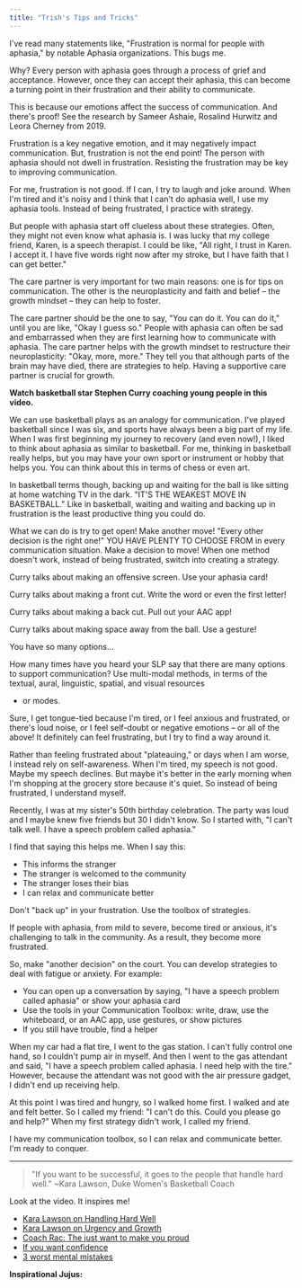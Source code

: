 ```yaml
---
title: "Trish's Tips and Tricks"
---
```


I've read many statements like, "Frustration is normal for people with aphasia," by notable Aphasia 
organizations. This bugs me.

Why? Every person with aphasia goes through a process of grief and acceptance. However, once they 
can accept their aphasia, this can become a turning point in their frustration and their ability to 
communicate.

This is because our emotions affect the success of communication. And there's proof! See the 
research by Sameer Ashaie, Rosalind Hurwitz and Leora Cherney from 2019.

Frustration is a key negative emotion, and it may negatively impact communication. But, frustration 
is not the end point! The person with aphasia should not dwell in frustration. Resisting the 
frustration may be key to improving communication.

For me, frustration is not good. If I can, I try to laugh and joke around. When I'm tired and it's 
noisy and I think that I can't do aphasia well, I use my aphasia tools. Instead of being 
frustrated, I practice with strategy.

But people with aphasia start off clueless about these strategies. Often, they might not even know 
what aphasia is. I was lucky that my college friend, Karen, is a speech therapist. I could be like, 
"All right, I trust in Karen. I accept it. I have five words right now after my stroke, but I have 
faith that I can get better."

The care partner is very important for two main reasons: one is for tips on communication. The 
other is the neuroplasticity and faith and belief – the growth mindset – they can help to foster.

The care partner should be the one to say, "You can do it. You can do it," until you are like, 
"Okay I guess so." People with aphasia can often be sad and embarrassed when they are first 
learning how to communicate with aphasia. The care partner helps with the growth mindset to 
restructure their neuroplasticity: "Okay, more, more." They tell you that although parts of the 
brain may have died, there are strategies to help. Having a supportive care partner is crucial for 
growth.

**Watch basketball star Stephen Curry coaching young people in this video.**

We can use basketball plays as an analogy for communication. I've played basketball since I was 
six, and sports have always been a big part of my life. When I was first beginning my journey to 
recovery (and even now!), I liked to think about aphasia as similar to basketball. For me, thinking 
in basketball really helps, but you may have your own sport or instrument or hobby that helps you. 
You can think about this in terms of chess or even art.

In basketball terms though, backing up and waiting for the ball is like sitting at home watching TV 
in the dark. "IT'S THE WEAKEST MOVE IN BASKETBALL." Like in basketball, waiting and waiting and 
backing up in frustration is the least productive thing you could do.

What we can do is try to get open! Make another move! "Every other decision is the right one!" YOU 
HAVE PLENTY TO CHOOSE FROM in every communication situation. Make a decision to move! When one 
method doesn't work, instead of being frustrated, switch into creating a strategy.

Curry talks about making an offensive screen. Use your aphasia card!

Curry talks about making a front cut. Write the word or even the first letter!

Curry talks about making a back cut. Pull out your AAC app!

Curry talks about making space away from the ball. Use a gesture!

You have so many options…

How many times have you heard your SLP say that there are many options to support communication? 
Use multi-modal methods, in terms of the textual, aural, linguistic, spatial, and visual resources 
- or modes.

Sure, I get tongue-tied because I'm tired, or I feel anxious and frustrated, or there's loud noise, 
or I feel self-doubt or negative emotions – or all of the above! It definitely can feel 
frustrating, but I try to find a way around it.

Rather than feeling frustrated about "plateauing," or days when I am worse, I instead rely on 
self-awareness. When I'm tired, my speech is not good. Maybe my speech declines. But maybe it's 
better in the early morning when I'm shopping at the grocery store because it's quiet. So instead 
of being frustrated, I understand myself.

Recently, I was at my sister's 50th birthday celebration. The party was loud and I maybe knew five 
friends but 30 I didn't know. So I started with, "I can't talk well. I have a speech problem called 
aphasia."

I find that saying this helps me. When I say this:

- This informs the stranger
- The stranger is welcomed to the community
- The stranger loses their bias
- I can relax and communicate better

Don't "back up" in your frustration. Use the toolbox of strategies.

If people with aphasia, from mild to severe, become tired or anxious, it's challenging to talk in 
the community. As a result, they become more frustrated.

So, make "another decision" on the court. You can develop strategies to deal with fatigue or 
anxiety.
For example:

- You can open up a conversation by saying, "I have a speech problem called aphasia" or show your 
aphasia card
- Use the tools in your Communication Toolbox: write, draw, use the whiteboard, or an AAC app, use 
gestures, or show pictures
- If you still have trouble, find a helper

When my car had a flat tire, I went to the gas station. I can't fully control one hand, so I 
couldn't pump air in myself. And then I went to the gas attendant and said, "I have a speech 
problem called aphasia. I need help with the tire." However, because the attendant was not good 
with the air pressure gadget, I didn't end up receiving help.

At this point I was tired and hungry, so I walked home first. I walked and ate and felt better. So 
I called my friend: "I can't do this. Could you please go and help?" When my first strategy didn't 
work, I called my friend.

I have my communication toolbox, so I can relax and communicate better. I'm ready to conquer.

---

> "If you want to be successful, it goes to the people that handle hard well." ~Kara Lawson, Duke 
Women's Basketball Coach

Look at the video. It inspires me!

- [Kara Lawson on Handling Hard Well](https://youtu.be/oDzfZOfNki4?si=yQ_VJNK0z8Fz3J7p)
- [Kara Lawson on Urgency and Growth](https://youtu.be/RCeeOunwIvo)
- [Coach Rac: The just want to make you proud](https://www.facebook.com/share/r/3P7MoT4px6v3zAAD/)
- [If you want confidence](https://www.instagram.com/reel/Cz70Eg-OQzM/?igsh=NjZiM2M3MzIxNA%3D%3D)
- [3 worst mental mistakes](https://www.instagram.com/reel/C2Q0wY0M2dZ/?igsh=NjZiM2M3MzIxNA%3D%3D)

**Inspirational Jujus:**